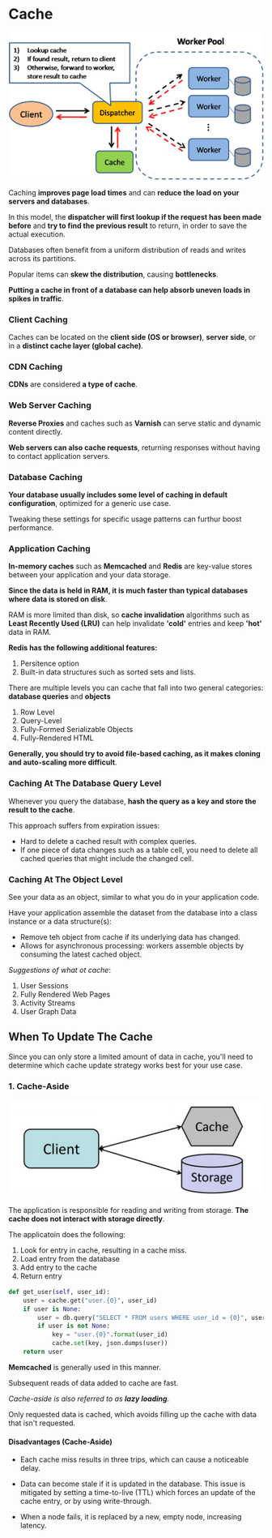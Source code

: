 # Cache 

![cache1](./cache.png)

Caching **improves page load times** and can **reduce the load on your servers and databases**. 

In this model, the **dispatcher will first lookup if the request has been made before** and **try to find the previous result** to return, in order to save the actual execution. 


Databases often benefit from a uniform distribution of reads and writes across its partitions. 

Popular items can **skew the distribution**, causing **bottlenecks**.

**Putting a cache in front of a database can help absorb uneven loads in spikes in traffic**. 


### Client Caching 

Caches can be located on the **client side (OS or browser)**, **server side**, or in a **distinct cache layer (global cache)**.


### CDN Caching 

**CDNs** are considered **a type of cache**.


### Web Server Caching 

**Reverse Proxies** and caches such as **Varnish** can serve static and dynamic content directly. 

**Web servers can also cache requests**, returning responses without having to contact application servers. 


### Database Caching 

**Your database usually includes some level of caching in default configuration**, optimized for a generic use case. 

Tweaking these settings for specific usage patterns can furthur boost performance. 


### Application Caching 

**In-memory caches** such as **Memcached** and **Redis** are key-value stores between your application and your data storage. 

**Since the data is held in RAM, it is much faster than typical databases where data is stored on disk**. 

RAM is more limited than disk, so **cache invalidation** algorithms such as **Least Recently Used (LRU)** can help invalidate **'cold'** entries and keep **'hot'** data in RAM. 


**Redis has the following additional features:**

1. Persitence option 
2. Built-in data structures such as sorted sets and lists. 


There are multiple levels you can cache that fall into two general categories: **database queries** and **objects**

1. Row Level 
2. Query-Level 
3. Fully-Formed Serializable Objects 
4. Fully-Rendered HTML


**Generally, you should try to avoid file-based caching, as it makes cloning and auto-scaling more difficult**. 


### Caching At The Database Query Level 

Whenever you query the database, **hash the query as a key and store the result to the cache**.

This approach suffers from expiration issues: 

- Hard to delete a cached result with complex queries. 
- If one piece of data changes such as a table cell, you need to delete all cached queries that might include the changed cell. 


### Caching At The Object Level 

See your data as an object, similar to what you do in your application code. 

Have your application assemble the dataset from the database into a class instance or a data structure(s): 

- Remove teh object from cache if its underlying data has changed. 
- Allows for asynchronous processing: workers assemble objects by consuming the latest cached object. 

*Suggestions of what ot cache*:

1. User Sessions 
2. Fully Rendered Web Pages 
3. Activity Streams 
4. User Graph Data 


## When To Update The Cache 

Since you can only store a limited amount of data in cache, you'll need to determine which cache update strategy works best for your use case. 


### 1. Cache-Aside

![cache2](./cache_aside.png)

The application is responsible for reading and writing from storage. **The cache does not interact with storage directly**. 

The applicatoin does the following: 

1. Look for entry in cache, resulting in a cache miss. 
2. Load entry from the database 
3. Add entry to the cache 
4. Return entry

``` python
def get_user(self, user_id):
    user = cache.get("user.{0}", user_id)
    if user is None:
        user = db.query("SELECT * FROM users WHERE user_id = {0}", user_id)
        if user is not None:
            key = "user.{0}".format(user_id)
            cache.set(key, json.dumps(user))
    return user
```

**Memcached** is generally used in this manner. 

Subsequent reads of data added to cache are fast. 

*Cache-aside is also referred to as __lazy loading__*. 

Only requested data is cached, which avoids filling up the cache with data that isn't requested.


#### Disadvantages (Cache-Aside)

- Each cache miss results in three trips, which can cause a noticeable delay.

- Data can become stale if it is updated in the database. This issue is mitigated by setting a time-to-live (TTL) which forces an update of the cache entry, or by using write-through.

- When a node fails, it is replaced by a new, empty node, increasing latency.


